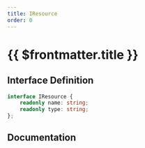 ```yaml
---
title: IResource
order: 0
---
```


# {{ $frontmatter.title }}

<!--@include: ./iResource_partial_header.md-->

## Interface Definition

```ts
interface IResource {
    readonly name: string;
    readonly type: string;
};
```

## Documentation

<!--@include: ./iResource_partial_footer.md-->
